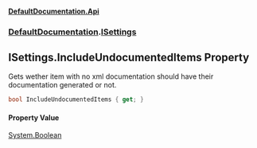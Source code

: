 #### [DefaultDocumentation\.Api](../../index.md 'index')
### [DefaultDocumentation](../../index.md#DefaultDocumentation 'DefaultDocumentation').[ISettings](index.md 'DefaultDocumentation\.ISettings')

## ISettings\.IncludeUndocumentedItems Property

Gets wether item with no xml documentation should have their documentation generated or not\.

```csharp
bool IncludeUndocumentedItems { get; }
```

#### Property Value
[System\.Boolean](https://docs.microsoft.com/en-us/dotnet/api/System.Boolean 'System\.Boolean')